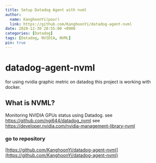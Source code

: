 ```yaml
---
title: Setup Datadog Agent with nvml
author:
  name: KanghoonYi(pour)
  link: https://github.com/KanghoonYi/datadog-agent-nvml
date: 2020-12-30 20:55:00 +0900
categories: [Datadog]
tags: [Datadog, NVIDIA, NVML]
pin: true
---
```


# datadog-agent-nvml
for using nvidia graphic metric on datadog
this project is working with docker.
## What is NVML?
Monitoring NVIDIA GPUs status using Datadog.
see https://github.com/ngi644/datadog_nvml
see https://developer.nvidia.com/nvidia-management-library-nvml

### go to repository
[https://github.com/KanghoonYi/datadog-agent-nvml](https://github.com/KanghoonYi/datadog-agent-nvml)
